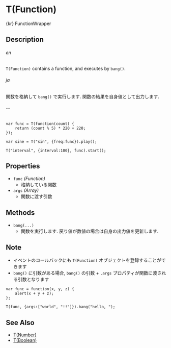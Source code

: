 T(Function)
===========
{kr} FunctionWrapper

## Description ##
###### en ######
`T(Function)` contains a function, and executes by `bang()`.
###### ja ######
関数を格納して `bang()` で実行します. 関数の結果を自身値として出力します.
###### -- ######

```timbre
var func = T(function(count) {
    return (count % 5) * 220 + 220;
});

var sine = T("sin", {freq:func}).play();

T("interval", {interval:100}, func).start();
```

## Properties ##
- `func` _(Function)_
  - 格納している関数
- `args` _(Array)_
  - 関数に渡す引数

## Methods ##
- `bang(...)`
  - 関数を実行します. 戻り値が数値の場合は自身の出力値を更新します.
  
## Note ##
- イベントのコールバックにも `T(Function)` オブジェクトを登録することができます
- `bang()` に引数がある場合,  `bang()` の引数 + `.args` プロパティが関数に渡される引数となります

```timbre
var func = function(x, y, z) {
    alert(x + y + z);
};

T(func, {args:["world", "!!"]}).bang("hello, ");
```

## See Also ##
- [T(Number)](./Number.html)
- [T(Boolean)](./Boolean.html)
